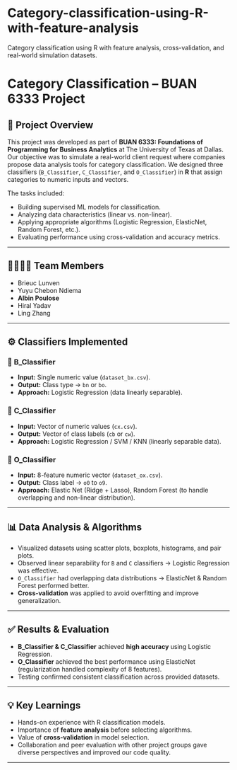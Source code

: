 # Category-classification-using-R-with-feature-analysis
Category classification using R with feature analysis, cross-validation, and real-world simulation datasets.


# Category Classification – BUAN 6333 Project  

## 📌 Project Overview  
This project was developed as part of **BUAN 6333: Foundations of Programming for Business Analytics** at The University of Texas at Dallas.  
Our objective was to simulate a real-world client request where companies propose data analysis tools for category classification. We designed three classifiers (`B_Classifier`, `C_Classifier`, and `O_Classifier`) in **R** that assign categories to numeric inputs and vectors.  

The tasks included:  
- Building supervised ML models for classification.  
- Analyzing data characteristics (linear vs. non-linear).  
- Applying appropriate algorithms (Logistic Regression, ElasticNet, Random Forest, etc.).  
- Evaluating performance using cross-validation and accuracy metrics.  

---

## 👨‍👩‍👧‍👦 Team Members  
- Brieuc Lunven  
- Yuyu Chebon Ndiema  
- **Albin Poulose**  
- Hiral Yadav  
- Ling Zhang  

---

## ⚙️ Classifiers Implemented  

### 🔹 **B_Classifier**  
- **Input:** Single numeric value (`dataset_bx.csv`).  
- **Output:** Class type → `bn` or `bo`.  
- **Approach:** Logistic Regression (data linearly separable).  

### 🔹 **C_Classifier**  
- **Input:** Vector of numeric values (`cx.csv`).  
- **Output:** Vector of class labels (`cb` or `cw`).  
- **Approach:** Logistic Regression / SVM / KNN (linearly separable data).  

### 🔹 **O_Classifier**  
- **Input:** 8-feature numeric vector (`dataset_ox.csv`).  
- **Output:** Class label → `o0` to `o9`.  
- **Approach:** Elastic Net (Ridge + Lasso), Random Forest (to handle overlapping and non-linear distribution).  

---

## 📊 Data Analysis & Algorithms  
- Visualized datasets using scatter plots, boxplots, histograms, and pair plots.  
- Observed linear separability for `B` and `C` classifiers → Logistic Regression was effective.  
- `O_Classifier` had overlapping data distributions → ElasticNet & Random Forest performed better.  
- **Cross-validation** was applied to avoid overfitting and improve generalization.  

---

## ✅ Results & Evaluation  
- **B_Classifier & C_Classifier** achieved **high accuracy** using Logistic Regression.  
- **O_Classifier** achieved the best performance using ElasticNet (regularization handled complexity of 8 features).  
- Testing confirmed consistent classification across provided datasets.  

---

## 💡 Key Learnings  
- Hands-on experience with R classification models.  
- Importance of **feature analysis** before selecting algorithms.  
- Value of **cross-validation** in model selection.  
- Collaboration and peer evaluation with other project groups gave diverse perspectives and improved our code quality.  

---

